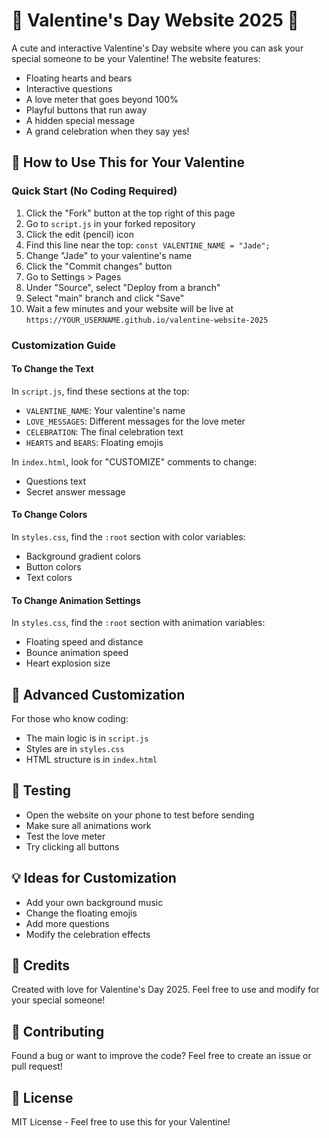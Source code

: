 # 💝 Valentine's Day Website 2025 💝

A cute and interactive Valentine's Day website where you can ask your special someone to be your Valentine! The website features:
- Floating hearts and bears
- Interactive questions
- A love meter that goes beyond 100%
- Playful buttons that run away
- A hidden special message
- A grand celebration when they say yes!

## 🎯 How to Use This for Your Valentine

### Quick Start (No Coding Required)
1. Click the "Fork" button at the top right of this page
2. Go to `script.js` in your forked repository
3. Click the edit (pencil) icon
4. Find this line near the top: `const VALENTINE_NAME = "Jade";`
5. Change "Jade" to your valentine's name
6. Click the "Commit changes" button
7. Go to Settings > Pages
8. Under "Source", select "Deploy from a branch"
9. Select "main" branch and click "Save"
10. Wait a few minutes and your website will be live at `https://YOUR_USERNAME.github.io/valentine-website-2025`

### Customization Guide

#### To Change the Text
In `script.js`, find these sections at the top:
- `VALENTINE_NAME`: Your valentine's name
- `LOVE_MESSAGES`: Different messages for the love meter
- `CELEBRATION`: The final celebration text
- `HEARTS` and `BEARS`: Floating emojis

In `index.html`, look for "CUSTOMIZE" comments to change:
- Questions text
- Secret answer message

#### To Change Colors
In `styles.css`, find the `:root` section with color variables:
- Background gradient colors
- Button colors
- Text colors

#### To Change Animation Settings
In `styles.css`, find the `:root` section with animation variables:
- Floating speed and distance
- Bounce animation speed
- Heart explosion size

## 🚀 Advanced Customization
For those who know coding:
- The main logic is in `script.js`
- Styles are in `styles.css`
- HTML structure is in `index.html`

## 📱 Testing
- Open the website on your phone to test before sending
- Make sure all animations work
- Test the love meter
- Try clicking all buttons

## 💡 Ideas for Customization
- Add your own background music
- Change the floating emojis
- Add more questions
- Modify the celebration effects

## 💖 Credits
Created with love for Valentine's Day 2025. Feel free to use and modify for your special someone!

## 🤝 Contributing
Found a bug or want to improve the code? Feel free to create an issue or pull request!

## 📜 License
MIT License - Feel free to use this for your Valentine! 